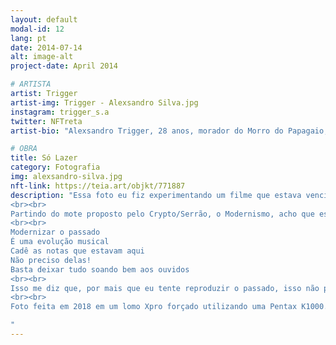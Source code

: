 ```yaml
---
layout: default
modal-id: 12
lang: pt
date: 2014-07-14
alt: image-alt
project-date: April 2014

# ARTISTA
artist: Trigger
artist-img: Trigger - Alexsandro Silva.jpg
instagram: trigger_s.a
twitter: NFTreta
artist-bio: "Alexsandro Trigger, 28 anos, morador do Morro do Papagaio, em Belo Horizonte/MG. Graduando em museologia pela UFMG, produtor cultural, artista visual com foco em pesquisa de processos audiovisuais analógicos, questões étnico-raciais, periféricas, museológicas e de matriz africana. Coordenador do Muquifu, Museu dos Quilombos e Favelas Urbanos, integrante dos coletivos: Isto Não é um Sarau; Museologia Kilombola; Hunko Letivo e Coletivo Mofo."

# OBRA
title: Só Lazer
category: Fotografia
img: alexsandro-silva.jpg
nft-link: https://teia.art/objkt/771887
description: "Essa foto eu fiz experimentando um filme que estava vencido, mirando uma superexposição. O resultado foram fotos muito granuladas e pouco nítidas. Gosto dessa série porque me lembra muito as fotos antigas que temos daqui da quebrada, me remete a um tempo em que o acesso era raríssimo, poder reproduzir essa estética ainda que de forma experimental hoje nada mais é do que um privilégio. Gosto muito dessa ideia quase contraditória de trazer o analógico para o ápice do que temos de acesso e consumo a imagens e artes digitais no geral, uma NFT analógica... É possível? Acredito que sim!
<br><br>
Partindo do mote proposto pelo Crypto/Serrão, o Modernismo, acho que esta proposta dialoga muito com a ideia ou ainda proposta de modernizar o analógico, ainda que seja apenas um simulacro formado por “zeros” e “uns”. Sempre quando penso nisso me vem o monólogo de Chico Science na cabeça:
<br><br>
Modernizar o passado
É uma evolução musical
Cadê as notas que estavam aqui
Não preciso delas!
Basta deixar tudo soando bem aos ouvidos
<br><br>
Isso me diz que, por mais que eu tente reproduzir o passado, isso não passará de uma tentativa. Basta fazer da melhor forma que eu conseguir, e deixar o mais próximo do meu objetivo inicial.
<br><br>
Foto feita em 2018 em um lomo Xpro forçado utilizando uma Pentax K1000.

"
---
```

